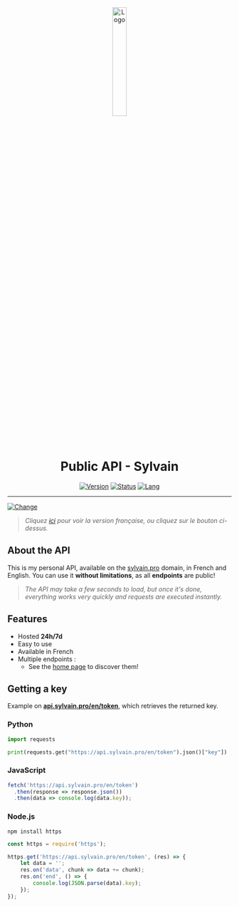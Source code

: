 <div align="center">
  <a href="https://api.sylvain.pro/en"><img src="https://github.com/20syldev/api/blob/main/src/api.png" alt="Logo" width="25%" height="auto"></a>

# Public API - Sylvain
  [![Version](https://img.shields.io/badge/Version%20:-v1.4.5-ee6464?labelColor=23272A)](https://github.com/20syldev/api/releases/latest)
  [![Status](https://img.shields.io/badge/Status%20:-Online-42b85f?labelColor=23272A)](https://api.sylvain.pro/en)
  [![Lang](https://img.shields.io/badge/Lang%20:-EN-3857ab?labelColor=23272A)](https://github.com/20syldev/api#readme)
</div>

---

[![Change](https://img.shields.io/badge/Langue%20:-FR-3857ab?labelColor=23272A)](https://github.com/20syldev/api#readme)
> *Cliquez [ici](https://github.com/20syldev/api#readme) pour voir la version française, ou cliquez sur le bouton ci-dessus.*

## About the API
This is my personal API, available on the [sylvain.pro](https://api.sylvain.pro/en) domain, in French and English. 
You can use it **without limitations**, as all **endpoints** are public!
> *The API may take a few seconds to load, but once it's done, everything works very quickly and requests are executed instantly.*

## Features
- Hosted **24h/7d**
- Easy to use
- Available in French
- Multiple endpoints :
  - See the [home page](https://api.sylvain.pro/en) to discover them!

## Getting a key
Example on **[api.sylvain.pro/en/token](https://api.sylvain.pro/en/token)**, which retrieves the returned key.
### Python
```py
import requests

print(requests.get("https://api.sylvain.pro/en/token").json()["key"])
```

### JavaScript
```js
fetch('https://api.sylvain.pro/en/token')
  .then(response => response.json())
  .then(data => console.log(data.key));
```

### Node.js
```
npm install https
```
```js
const https = require('https');

https.get('https://api.sylvain.pro/en/token', (res) => {
    let data = '';
    res.on('data', chunk => data += chunk);
    res.on('end', () => {
        console.log(JSON.parse(data).key);
    });
});
```
